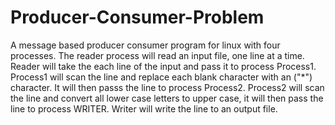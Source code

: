 # Producer-Consumer-Problem
A message based producer consumer program for linux with four processes. The reader process will read an input file, one line at a time. Reader will take the each line of the input and pass it to process Process1.  Process1 will scan the line and replace each blank character with an ("*") character. It will then passs the line to process Process2. Process2 will scan the line and convert all lower case letters to upper case, it will then pass the line to process WRITER. Writer will write the line to an output file.
